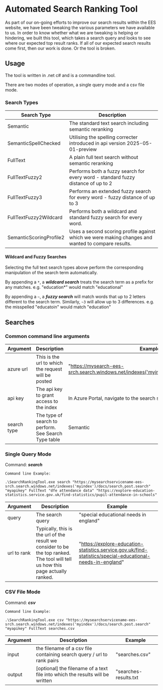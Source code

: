 # Automated Search Ranking Tool

As part of our on-going efforts to improve our search results within the EES website, we have been tweaking the various parameters we have available to us. In order to know whether what we are tweaking is helping or hindering, we built this tool, which takes a search query and looks to see where our expected top result ranks. If all of our expected search results come first, then our work is done. Or the tool is broken.

## Usage

The tool is written in .net c# and is a commandline tool. 

There are two modes of operation, a single query mode and a csv file mode.

### Search Types
| Search Type | Description                                                                                       |
| ----------- |---------------------------------------------------------------------------------------------------|
| Semantic | The standard text search including semantic reranking                                             |
| SemanticSpellChecked | Utilising the spelling correcter introduced in api version 2025-05-01-preview                     |
| FullText | A plain full text search without semantic reranking                                               |                          
| FullTextFuzzy2 | Performs both a fuzzy search for every word - standard fuzzy distance of up to 2                  |
| FullTextFuzzy3 | Performs an extended fuzzy search for every word - fuzzy distance of up to 3                      |
| FullTextFuzzy2Wildcard | Performs both a wildcard and standard fuzzy search for every word.                                |
| SemanticScoringProfile2 | Uses a second scoring profile against which we were making changes and wanted to compare results. |

#### Wildcard and Fuzzy Searches
Selecting the full text search types above perform the corresponding manipulation of the search term automatically.

By appending a `*`, a **_wildcard search_** treats the search term as a prefix for any matches. e.g. "education*" would match "educational" 

By appending a `~`, a **_fuzzy search_** will match words that up to 2 letters different to the search term. Similarly, `~3` will allow up to 3 differences. e.g. the misspelled "educatoin" would match "education"

## Searches
### Common command line arguments
| Argument    | Description                                                                                                                     | Example                                                                                   |
|-------------|---------------------------------------------------------------------------------------------------------------------------------|-------------------------------------------------------------------------------------------|
| azure url   | This is the url to which the request will be posted                                                                             | "https://mysearch-ees-srch.search.windows.net/indexes('myindex')/docs/search.post.search" |
| api key     | The api key to grant access to the index                                                                                        | In Azure Portal, navigate to the search service > settings > Keys |
| search type | The type of search to perform. See Search Type table                                                                            | Semantic |


### Single Query Mode
Command: **_search_**

```text
Command line Example:

.\SearchRankingTool.exe search "https://mysearchservicename-ees-srch.search.windows.net/indexes('myindex')/docs/search.post.search" "myapikey" FullText "dfe attendance data" "https://explore-education-statistics.service.gov.uk/find-statistics/pupil-attendance-in-schools"
```

| Argument    | Description                                                                                                                     | Example                                                                                   |
|-------------|---------------------------------------------------------------------------------------------------------------------------------|-------------------------------------------------------------------------------------------|
| query | The search query                                                                                                                | "special educational needs in england" |
| url to rank | Typically, this is the url of the result we consider to be the top ranked. The tool will tell us how this page actually ranked. | "https://explore-education-statistics.service.gov.uk/find-statistics/special-educational-needs-in-england" |

### CSV File Mode
Command: **_csv_**

```text
Command line Example:

.\SearchRankingTool.exe csv "https://mysearchservicename-ees-srch.search.windows.net/indexes('myindex')/docs/search.post.search" "myapikey" FullText searches.csv
```
| Argument | Description                                                            | Example       |
|----------|------------------------------------------------------------------------|---------------|
| input    | the filename of a csv file containing search query / url to rank pairs | "searches.csv" |
| output | [optional] the filename of a text file into which the results will be written | "searches-results.txt|
